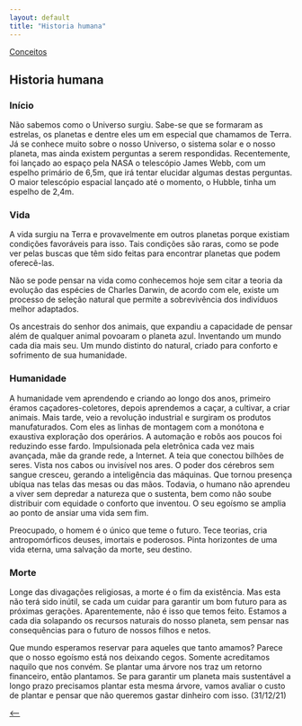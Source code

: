 ```yaml
---
layout: default
title: "Historia humana"
--- 
```




[Conceitos](./)

## Historia humana

### Início

Não sabemos como o Universo surgiu. Sabe-se que se formaram as estrelas, os planetas e dentre eles um em especial que chamamos de Terra. Já se conhece muito sobre o nosso Universo, o sistema solar e o nosso planeta, mas ainda existem perguntas a serem respondidas. Recentemente, foi lançado ao espaço pela NASA o telescópio James Webb, com um espelho primário de 6,5m, que irá tentar elucidar algumas destas perguntas. O maior telescópio espacial lançado até o momento, o Hubble, tinha um espelho de 2,4m.

### Vida

A vida surgiu na Terra e provavelmente em outros planetas porque existiam condições favoráveis para isso. Tais condições são raras, como se pode ver pelas buscas que têm sido feitas para encontrar planetas que podem oferecê-las.

Não se pode pensar na vida como conhecemos hoje sem citar a teoria da evolução das espécies de Charles Darwin, de acordo com ele, existe um processo de seleção natural que permite a sobrevivência dos indivíduos melhor adaptados.

Os ancestrais do senhor dos animais, que expandiu a capacidade de pensar além de qualquer animal povoaram o planeta azul. Inventando um mundo cada dia mais seu. Um mundo distinto do natural, criado para conforto e sofrimento de sua humanidade.

### Humanidade

A humanidade vem aprendendo e criando ao longo dos anos, primeiro éramos caçadores-coletores, depois aprendemos a caçar, a cultivar, a criar animais. Mais tarde, veio a revolução industrial e surgiram os produtos manufaturados. Com eles as linhas de montagem com a monótona e exaustiva exploração dos operários. A automação e robôs aos poucos foi reduzindo esse fardo. Impulsionada pela eletrônica cada vez mais avançada, mãe da grande rede, a Internet. A teia que conectou bilhões de seres. Vista nos cabos ou invisível nos ares. O poder dos cérebros sem sangue cresceu, gerando a inteligência das máquinas. Que tornou presença ubíqua nas telas  das mesas ou das mãos. Todavia, o humano não aprendeu a viver sem depredar a natureza que o sustenta, bem como não soube distribuir com equidade o conforto que inventou. O seu egoísmo se amplia ao ponto de ansiar uma vida sem fim.

Preocupado, o homem é o único que teme o futuro. Tece teorias, cria antropomórficos deuses, imortais e poderosos. Pinta horizontes de uma vida eterna, uma salvação da morte, seu destino.

### Morte

Longe das divagações religiosas, a morte é o fim da existência. Mas esta não terá sido inútil, se cada um cuidar para garantir um bom futuro para as próximas gerações. Aparentemente, não é isso que temos feito. Estamos a cada dia solapando os recursos naturais do nosso planeta, sem pensar nas consequências para o futuro de nossos filhos e netos.

Que mundo esperamos reservar para aqueles que tanto amamos? Parece que o nosso egoísmo está nos deixando cegos. Somente acreditamos naquilo que nos convém. Se plantar uma árvore nos traz um retorno financeiro, então plantamos. Se para garantir um planeta mais sustentável a longo prazo precisamos plantar esta mesma árvore, vamos avaliar o custo de plantar e pensar que não queremos gastar dinheiro com isso. (31/12/21)

[<--](./)